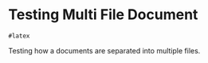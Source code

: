 # Testing Multi File Document

    #latex

Testing how a documents are separated into multiple files.
